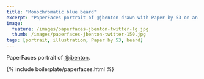 ```yaml
---
title: "Monochromatic blue beard"
excerpt: "PaperFaces portrait of @jbenton drawn with Paper by 53 on an iPad."
image: 
  feature: /images/paperfaces-jbenton-twitter-lg.jpg
  thumb: /images/paperfaces-jbenton-twitter-150.jpg
tags: [portrait, illustration, Paper by 53, beard]
---
```


PaperFaces portrait of [@jbenton](http://twitter.com/jbenton).

{% include boilerplate/paperfaces.html %}